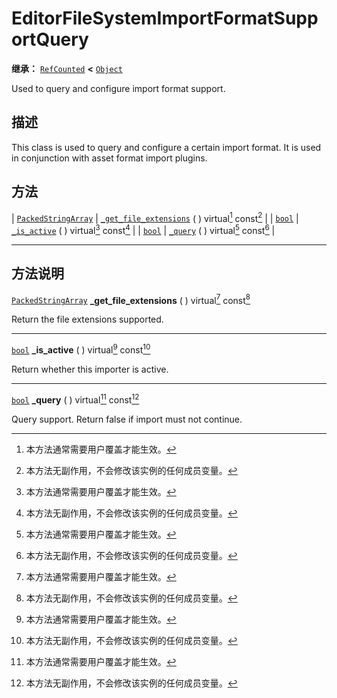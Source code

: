 <!-- ⚠ 请勿编辑本文件 ⚠ -->
<!-- 本文档使用脚本从 WeDot 引擎源码仓库生成。 -->
<!-- 生成脚本：https://github.com/WeDot-Engine/WeDot/tree/4.3/doc/tools/make_md.py； -->
<!-- 原文件：https://github.com/WeDot-Engine/WeDot/tree/4.3/doc/classes/EditorFileSystemImportFormatSupportQuery.xml。 -->

<div id="_class_editorfilesystemimportformatsupportquery"></div>

# EditorFileSystemImportFormatSupportQuery

**继承：** [`RefCounted`](class_refcounted.md) **<** [`Object`](class_object.md)

Used to query and configure import format support.

## 描述

This class is used to query and configure a certain import format. It is used in conjunction with asset format import plugins.

## 方法

| [`PackedStringArray`](class_packedstringarray.md) | [`_get_file_extensions`](#class_editorfilesystemimportformatsupportquery_private_method__get_file_extensions) ( ) virtual[^virtual] const[^const] |
| [`bool`](class_bool.md)                           | [`_is_active`](#class_editorfilesystemimportformatsupportquery_private_method__is_active) ( ) virtual[^virtual] const[^const]                     |
| [`bool`](class_bool.md)                           | [`_query`](#class_editorfilesystemimportformatsupportquery_private_method__query) ( ) virtual[^virtual] const[^const]                             |

<!-- rst-class:: classref-section-separator -->

---

## 方法说明

<div id="_class_editorfilesystemimportformatsupportquery_private_method__get_file_extensions"></div>

[`PackedStringArray`](class_packedstringarray.md) **_get_file_extensions** ( ) virtual[^virtual] const[^const]<div id="class_editorfilesystemimportformatsupportquery_private_method__get_file_extensions"></div>

Return the file extensions supported.

<!-- rst-class:: classref-item-separator -->

---

<div id="_class_editorfilesystemimportformatsupportquery_private_method__is_active"></div>

[`bool`](class_bool.md) **_is_active** ( ) virtual[^virtual] const[^const]<div id="class_editorfilesystemimportformatsupportquery_private_method__is_active"></div>

Return whether this importer is active.

<!-- rst-class:: classref-item-separator -->

---

<div id="_class_editorfilesystemimportformatsupportquery_private_method__query"></div>

[`bool`](class_bool.md) **_query** ( ) virtual[^virtual] const[^const]<div id="class_editorfilesystemimportformatsupportquery_private_method__query"></div>

Query support. Return false if import must not continue.

[^virtual]: 本方法通常需要用户覆盖才能生效。
[^const]: 本方法无副作用，不会修改该实例的任何成员变量。
[^vararg]: 本方法除了能接受在此处描述的参数外，还能够继续接受任意数量的参数。
[^constructor]: 本方法用于构造某个类型。
[^static]: 调用本方法无需实例，可直接使用类名进行调用。
[^operator]: 本方法描述的是使用本类型作为左操作数的有效运算符。
[^bitfield]: 这个值是由下列位标志构成位掩码的整数。
[^void]: 无返回值。

